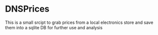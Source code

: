 # DNSPrices
This is a small srcipt to grab prices from a local electronics store and save them into a sqlite DB for further use and analysis